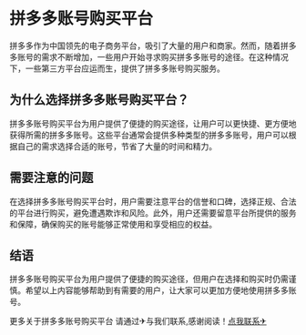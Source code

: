 # 拼多多账号购买平台

拼多多作为中国领先的电子商务平台，吸引了大量的用户和商家。然而，随着拼多多账号的需求不断增加，一些用户开始寻求购买拼多多账号的途径。在这种情况下，一些第三方平台应运而生，提供了拼多多账号购买服务。

## 为什么选择拼多多账号购买平台？

拼多多账号购买平台为用户提供了便捷的购买途径，让用户可以更快捷、更方便地获得所需的拼多多账号。这些平台通常会提供多种类型的拼多多账号，用户可以根据自己的需求选择合适的账号，节省了大量的时间和精力。

## 需要注意的问题

在选择拼多多账号购买平台时，用户需要注意平台的信誉和口碑，选择正规、合法的平台进行购买，避免遭遇欺诈和风险。此外，用户还需要留意平台所提供的服务和保障，确保购买的账号能够正常使用和享受相应的权益。

## 结语

拼多多账号购买平台为用户提供了便捷的购买途径，但用户在选择和购买时仍需谨慎。希望以上内容能够帮助到有需要的用户，让大家可以更加方便地使用拼多多账号。

更多关于拼多多账号购买平台 请通过✈与我们联系,感谢阅读！[点我联系✈](https://faq.G208.com)